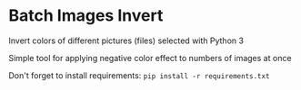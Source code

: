 # Batch Images Invert
Invert colors of different pictures (files) selected with Python 3

Simple tool for applying negative color effect
to numbers of images at once

Don't forget to install requirements:
`pip install -r requirements.txt`
